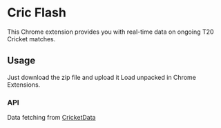 # Cric Flash

This Chrome extension provides you with real-time data on ongoing T20 Cricket matches.

## Usage

Just download the zip file and upload it Load unpacked in Chrome Extensions.

### API 
Data fetching from [CricketData](https://cricketdata.org/)
